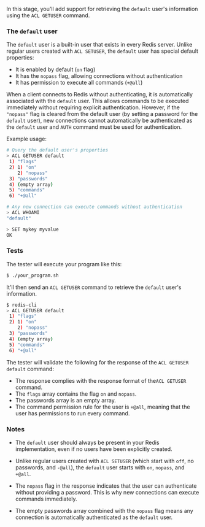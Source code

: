 In this stage, you'll add support for retrieving the `default` user's information using the `ACL GETUSER` command.

### The `default` user

The `default` user is a built-in user that exists in every Redis server. Unlike regular users created with `ACL SETUSER`, the `default` user has special default properties:

- It is enabled by default (`on` flag)
- It has the `nopass` flag, allowing connections without authentication
- It has permission to execute all commands (`+@all`)

When a client connects to Redis without authenticating, it is automatically associated with the `default` user. This allows commands to be executed immediately without requiring explicit authentication. However, if the `"nopass"` flag is cleared from the default user (by setting a password for the `default` user), new connections cannot automatically be authenticated as the `default` user and `AUTH` command must be used for authentication.

Example usage:

```bash
# Query the default user's properties
> ACL GETUSER default
 1) "flags"
 2) 1) "on"
    2) "nopass"
 3) "passwords"
 4) (empty array)
 5) "commands"
 6) "+@all"

# Any new connection can execute commands without authentication
> ACL WHOAMI
"default"

> SET mykey myvalue
OK
```

### Tests

The tester will execute your program like this:

```bash
$ ./your_program.sh
```

It'll then send an `ACL GETUSER` command to retrieve the `default` user's information.

```bash
$ redis-cli
> ACL GETUSER default
 1) "flags"
 2) 1) "on"
    2) "nopass"
 3) "passwords"
 4) (empty array)
 5) "commands"
 6) "+@all"
```

The tester will validate the following for the response of the `ACL GETUSER default` command:

- The response complies with the response format of the`ACL GETUSER` command.
- The `flags` array contains the flag `on` and `nopass`.
- The passwords array is an empty array.
- The command permission rule for the user is `+@all`, meaning that the user has permissions to run every command.

### Notes

- The `default` user should always be present in your Redis implementation, even if no users have been explicitly created.

- Unlike regular users created with `ACL SETUSER` (which start with `off`, no passwords, and `-@all`), the `default` user starts with `on`, `nopass`, and `+@all`.

- The `nopass` flag in the response indicates that the user can authenticate without providing a password. This is why new connections can execute commands immediately.

- The empty passwords array combined with the `nopass` flag means any connection is automatically authenticated as the `default` user.